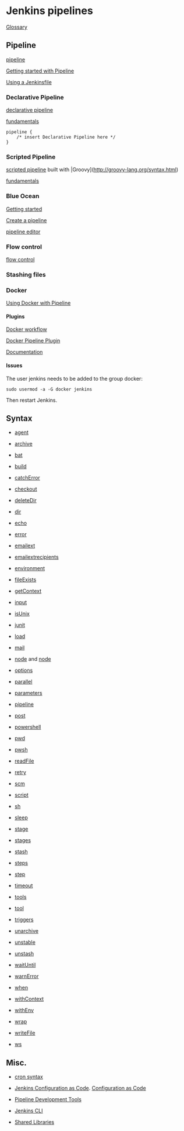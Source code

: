 # Jenkins pipelines


[Glossary](https://www.jenkins.io/doc/book/glossary)

## Pipeline

[pipeline](https://www.jenkins.io/doc/book/pipeline)

[Getting started with Pipeline](https://www.jenkins.io/doc/book/pipeline/getting-started)

[Using a Jenkinsfile](https://www.jenkins.io/doc/book/pipeline/jenkinsfile)


### Declarative Pipeline

[declarative pipeline](https://www.jenkins.io/doc/book/pipeline/syntax/#declarative-pipeline)

[fundamentals](https://www.jenkins.io/doc/book/pipeline/#declarative-pipeline-fundamentals)

```
pipeline {
    /* insert Declarative Pipeline here */
}
```

### Scripted Pipeline

[scripted pipeline](https://www.jenkins.io/doc/book/pipeline/syntax/#scripted-pipeline) built with |Groovy](http://groovy-lang.org/syntax.html)

[fundamentals](https://www.jenkins.io/doc/book/pipeline/#scripted-pipeline-fundamentals)


### Blue Ocean

[Getting started](https://jenkins.io/doc/book/blueocean/getting-started/)

[Create a pipeline](https://jenkins.io/doc/tutorials/create-a-pipeline-in-blue-ocean/)

[pipeline editor](https://jenkins.io/doc/book/blueocean/pipeline-editor/)


### Flow control

[flow control](https://www.jenkins.io/doc/book/pipeline/syntax/#flow-control)


### Stashing files


### Docker

[Using Docker with Pipeline](https://www.jenkins.io/doc/book/pipeline/docker)

#### Plugins

[Docker workflow](https://docs.cloudbees.com/docs/admin-resources/latest/plugins/docker-workflow)

[Docker Pipeline Plugin](https://github.com/jenkinsci/docker-workflow-plugin)

[Documentation](https://docs.cloudbees.com/docs/admin-resources/latest/plugins/docker-workflow)


#### Issues

The user jenkins needs to be added to the group docker:

```
sudo usermod -a -G docker jenkins
```

Then restart Jenkins.



## Syntax

- [agent](https://www.jenkins.io/doc/book/pipeline/syntax/#agent)

- [archive](https://www.jenkins.io/doc/pipeline/steps/workflow-basic-steps/#archive-archive-artifacts)

- [bat](https://www.jenkins.io/doc/pipeline/steps/workflow-durable-task-step/#bat-windows-batch-script)

- [build](https://www.jenkins.io/doc/pipeline/steps/pipeline-build-step/#build-build-a-job)

- [catchError](https://www.jenkins.io/doc/pipeline/steps/workflow-basic-steps/#dir-change-current-directory)

- [checkout](https://www.jenkins.io/doc/pipeline/steps/workflow-scm-step/#checkout-general-scm)

- [deleteDir](https://www.jenkins.io/doc/pipeline/steps/workflow-basic-steps/#deletedir-recursively-delete-the-current-directory-from-the-workspace)

- [dir](https://www.jenkins.io/doc/pipeline/steps/workflow-basic-steps/#dir-change-current-directory)

- [echo](https://www.jenkins.io/doc/pipeline/steps/workflow-basic-steps/#echo-print-message)

- [error](https://www.jenkins.io/doc/pipeline/steps/workflow-basic-steps/#error-error-signal)

- [emailext](https://www.jenkins.io/doc/pipeline/steps/email-ext/#emailext-extended-email)

- [emailextrecipients](https://www.jenkins.io/doc/pipeline/steps/email-ext/#emailextrecipients-extended-email-recipients)

- [environment](https://www.jenkins.io/doc/book/pipeline/syntax/#environment)

- [fileExists](https://www.jenkins.io/doc/pipeline/steps/workflow-basic-steps/#fileexists-verify-if-file-exists-in-workspace)

- [getContext](https://www.jenkins.io/doc/pipeline/steps/workflow-basic-steps/#archive-archive-artifacts)

- [input](https://www.jenkins.io/doc/book/pipeline/syntax/#input)

- [isUnix](https://www.jenkins.io/doc/pipeline/steps/workflow-basic-steps/#isunix-checks-if-running-on-a-unix-like-node)

- [junit]()

- [load](https://www.jenkins.io/doc/pipeline/steps/workflow-cps/#load-evaluate-a-groovy-source-file-into-the-pipeline-script)

- [mail](https://www.jenkins.io/doc/pipeline/steps/workflow-basic-steps/#mail-mail)

- [node](https://www.jenkins.io/doc/book/pipeline/#node) and [node](https://www.jenkins.io/doc/pipeline/steps/workflow-durable-task-step/#bat-windows-batch-script)

- [options](https://www.jenkins.io/doc/book/pipeline/syntax/#options)

- [parallel](https://www.jenkins.io/doc/pipeline/steps/workflow-cps/#parallel-execute-in-parallel)

- [parameters](https://www.jenkins.io/doc/book/pipeline/syntax/#parameters)

- [pipeline](https://www.jenkins.io/doc/book/pipeline/#pipeline)

- [post](https://www.jenkins.io/doc/book/pipeline/syntax/#post)

- [powershell](https://www.jenkins.io/doc/pipeline/steps/workflow-durable-task-step/#bat-windows-batch-script)

- [pwd](https://www.jenkins.io/doc/pipeline/steps/workflow-basic-steps/#fileexists-verify-if-file-exists-in-workspace)

- [pwsh](https://www.jenkins.io/doc/pipeline/steps/workflow-durable-task-step/#pwsh-powershell-core-script)

- [readFile](https://www.jenkins.io/doc/pipeline/steps/workflow-basic-steps/#fileexists-verify-if-file-exists-in-workspace)

- [retry](https://www.jenkins.io/doc/pipeline/steps/workflow-basic-steps/#retry-retry-the-body-up-to-n-times)

- [scm]()

- [script](https://www.jenkins.io/doc/book/pipeline/syntax/#script)

- [sh](https://www.jenkins.io/doc/pipeline/steps/workflow-durable-task-step/#sh-shell-script)

- [sleep](https://www.jenkins.io/doc/pipeline/steps/workflow-basic-steps/#fileexists-verify-if-file-exists-in-workspace)

- [stage](https://www.jenkins.io/doc/book/pipeline/syntax/#stage)

- [stages](https://www.jenkins.io/doc/book/pipeline/syntax/#stages)

- [stash](https://www.jenkins.io/doc/pipeline/steps/workflow-basic-steps/#fileexists-verify-if-file-exists-in-workspace)

- [steps](https://www.jenkins.io/doc/book/pipeline/syntax/#steps)

- [step](https://www.jenkins.io/doc/book/pipeline/#step)

- [timeout](https://www.jenkins.io/doc/pipeline/steps/workflow-basic-steps/#fileexists-verify-if-file-exists-in-workspace)

- [tools](https://www.jenkins.io/doc/book/pipeline/syntax/#tools)

- [tool](https://www.jenkins.io/doc/pipeline/steps/workflow-basic-steps/#tool-use-a-tool-from-a-predefined-tool-installation)

- [triggers](https://www.jenkins.io/doc/book/pipeline/syntax/#triggers)

- [unarchive](https://www.jenkins.io/doc/pipeline/steps/workflow-basic-steps/#unarchive-copy-archived-artifacts-into-the-workspace)

- [unstable](https://www.jenkins.io/doc/pipeline/steps/workflow-basic-steps/#tool-use-a-tool-from-a-predefined-tool-installation)

- [unstash](https://www.jenkins.io/doc/pipeline/steps/workflow-basic-steps/#tool-use-a-tool-from-a-predefined-tool-installation)

- [waitUntil](https://www.jenkins.io/doc/pipeline/steps/workflow-basic-steps/#waituntil-wait-for-condition)

- [warnError](https://www.jenkins.io/doc/pipeline/steps/workflow-basic-steps/#warnerror-catch-error-and-set-build-and-stage-result-to-unstable)

- [when](https://www.jenkins.io/doc/book/pipeline/syntax/#when)

- [withContext](https://www.jenkins.io/doc/pipeline/steps/workflow-basic-steps/#withcontext-use-contextual-object-from-internal-apis-within-a-block)

- [withEnv](https://www.jenkins.io/doc/pipeline/steps/workflow-basic-steps/#withenv-set-environment-variables)

- [wrap](https://www.jenkins.io/doc/pipeline/steps/workflow-basic-steps/#warnerror-catch-error-and-set-build-and-stage-result-to-unstable)

- [writeFile](https://www.jenkins.io/doc/pipeline/steps/workflow-basic-steps/#writefile-write-file-to-workspace)

- [ws](https://www.jenkins.io/doc/pipeline/steps/workflow-durable-task-step/#ws-allocate-workspace)


## Misc.

- [cron syntax](https://www.jenkins.io/doc/book/pipeline/syntax/#cron-syntax)

- [Jenkins Configuration as Code](https://www.jenkins.io/projects/jcasc). [Configuration as Code](https://plugins.jenkins.io/configuration-as-code)

- [Pipeline Development Tools](https://www.jenkins.io/doc/book/pipeline/development)

- [Jenkins CLI](https://www.jenkins.io/doc/book/managing/cli)

- [Shared Libraries](https://www.jenkins.io/doc/book/pipeline/shared-libraries)

